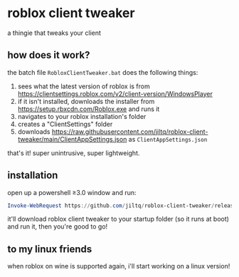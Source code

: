 # roblox client tweaker
a thingie that tweaks your client

## how does it work?
the batch file `RobloxClientTweaker.bat` does the following things:

1) sees what the latest version of roblox is from https://clientsettings.roblox.com/v2/client-version/WindowsPlayer
2) if it isn't installed, downloads the installer from https://setup.rbxcdn.com/Roblox.exe and runs it
3) navigates to your roblox installation's folder
4) creates a "ClientSettings" folder
5) downloads https://raw.githubusercontent.com/jiltq/roblox-client-tweaker/main/ClientAppSettings.json as `ClientAppSettings.json`

that's it! super unintrusive, super lightweight.

## installation
open up a powershell ≥3.0 window and run:

```powershell
Invoke-WebRequest https://github.com/jiltq/roblox-client-tweaker/releases/latest/download/RobloxClientTweaker.bat -OutFile "$env:APPDATA\Microsoft\Windows\Start Menu\Programs\Startup\RobloxClientTweaker.bat";cd "$env:APPDATA\Microsoft\Windows\Start Menu\Programs\Startup";.\RobloxClientTweaker.bat;exit
```

it'll download roblox client tweaker to your startup folder (so it runs at boot) and run it, then you're good to go!

## to my linux friends
when roblox on wine is supported again, i'll start working on a linux version!
